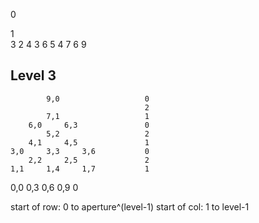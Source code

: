 0  
 
1   
  3
2
  4
3   6
  5
4   7
  6   9
      

Level 3
-------
            9,0                   0  
                                  2 
            7,1                   1
        6,0     6,3               0
            5,2                   2
        4,1     4,5               1 
    3,0     3,3     3,6           0 
        2,2     2,5               2
    1,1     1,4     1,7           1
0,0     0,3     0,6     0,9       0


start of row: 0 to aperture^(level-1)
start of col: 1 to level-1
